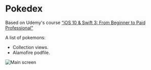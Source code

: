 # Pokedex

Based on Udemy's course [“iOS 10 & Swift 3: From Beginner to Paid Professional”](https://www.udemy.com/devslopes-ios10/learn/v4/t/lecture/5484302)

A list of pokemons:

- Collection views.
- Alamofire podfile.

![Main screen](Main.png)
